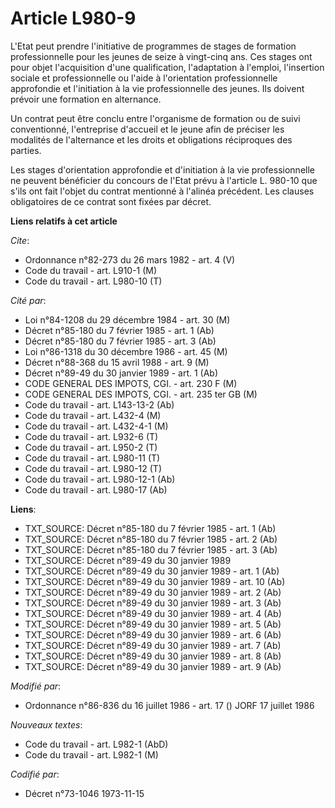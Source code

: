 # Article L980-9

L'Etat peut prendre l'initiative de programmes de stages de formation professionnelle pour les jeunes de seize à vingt-cinq
ans. Ces stages ont pour objet l'acquisition d'une qualification, l'adaptation à l'emploi, l'insertion sociale et
professionnelle ou l'aide à l'orientation professionnelle approfondie et l'initiation à la vie professionnelle des jeunes.
Ils doivent prévoir une formation en alternance.

Un contrat peut être conclu entre l'organisme de formation ou de suivi conventionné, l'entreprise d'accueil et le jeune afin
de préciser les modalités de l'alternance et les droits et obligations réciproques des parties.

Les stages d'orientation approfondie et d'initiation à la vie professionnelle ne peuvent bénéficier du concours de l'Etat
prévu à l'article L. 980-10 que s'ils ont fait l'objet du contrat mentionné à l'alinéa précédent. Les clauses obligatoires de
ce contrat sont fixées par décret.

**Liens relatifs à cet article**

_Cite_:

  - Ordonnance n°82-273 du 26 mars 1982 - art. 4 (V)
  - Code du travail - art. L910-1 (M)
  - Code du travail - art. L980-10 (T)

_Cité par_:

  - Loi n°84-1208 du 29 décembre 1984 - art. 30 (M)
  - Décret n°85-180 du 7 février 1985 - art. 1 (Ab)
  - Décret n°85-180 du 7 février 1985 - art. 3 (Ab)
  - Loi n°86-1318 du 30 décembre 1986 - art. 45 (M)
  - Décret n°88-368 du 15 avril 1988 - art. 9 (M)
  - Décret n°89-49 du 30 janvier 1989 - art. 1 (Ab)
  - CODE GENERAL DES IMPOTS, CGI. - art. 230 F (M)
  - CODE GENERAL DES IMPOTS, CGI. - art. 235 ter GB (M)
  - Code du travail - art. L143-13-2 (Ab)
  - Code du travail - art. L432-4 (M)
  - Code du travail - art. L432-4-1 (M)
  - Code du travail - art. L932-6 (T)
  - Code du travail - art. L950-2 (T)
  - Code du travail - art. L980-11 (T)
  - Code du travail - art. L980-12 (T)
  - Code du travail - art. L980-12-1 (Ab)
  - Code du travail - art. L980-17 (Ab)

**Liens**:

  - TXT_SOURCE: Décret n°85-180 du 7 février 1985 - art. 1 (Ab)
  - TXT_SOURCE: Décret n°85-180 du 7 février 1985 - art. 2 (Ab)
  - TXT_SOURCE: Décret n°85-180 du 7 février 1985 - art. 3 (Ab)
  - TXT_SOURCE: Décret n°89-49 du 30 janvier 1989
  - TXT_SOURCE: Décret n°89-49 du 30 janvier 1989 - art. 1 (Ab)
  - TXT_SOURCE: Décret n°89-49 du 30 janvier 1989 - art. 10 (Ab)
  - TXT_SOURCE: Décret n°89-49 du 30 janvier 1989 - art. 2 (Ab)
  - TXT_SOURCE: Décret n°89-49 du 30 janvier 1989 - art. 3 (Ab)
  - TXT_SOURCE: Décret n°89-49 du 30 janvier 1989 - art. 4 (Ab)
  - TXT_SOURCE: Décret n°89-49 du 30 janvier 1989 - art. 5 (Ab)
  - TXT_SOURCE: Décret n°89-49 du 30 janvier 1989 - art. 6 (Ab)
  - TXT_SOURCE: Décret n°89-49 du 30 janvier 1989 - art. 7 (Ab)
  - TXT_SOURCE: Décret n°89-49 du 30 janvier 1989 - art. 8 (Ab)
  - TXT_SOURCE: Décret n°89-49 du 30 janvier 1989 - art. 9 (Ab)

_Modifié par_:

  - Ordonnance n°86-836 du 16 juillet 1986 - art. 17 () JORF 17 juillet 1986

_Nouveaux textes_:

  - Code du travail - art. L982-1 (AbD)
  - Code du travail - art. L982-1 (M)

_Codifié par_:

  - Décret n°73-1046 1973-11-15
